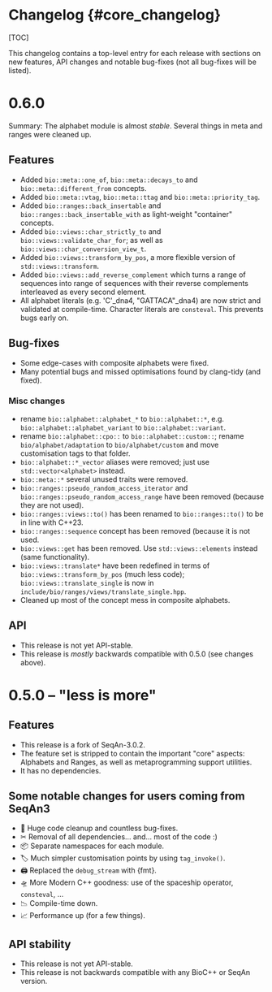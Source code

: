 # Changelog {#core_changelog}

[TOC]

This changelog contains a top-level entry for each release with sections on new features, API changes and notable
bug-fixes (not all bug-fixes will be listed).

# 0.6.0

Summary: The alphabet module is almost *stable*. Several things in meta and ranges were cleaned up.

## Features

* Added `bio::meta::one_of`, `bio::meta::decays_to` and `bio::meta::different_from` concepts.
* Added `bio::meta::vtag`, `bio::meta::ttag` and `bio::meta::priority_tag`.
* Added `bio::ranges::back_insertable` and `bio::ranges::back_insertable_with` as light-weight "container" concepts.
* Added `bio::views::char_strictly_to` and `bio::views::validate_char_for`; as well as `bio::views::char_conversion_view_t`.
* Added `bio::views::transform_by_pos`, a more flexible version of `std::views::transform`.
* Added `bio::views::add_reverse_complement` which turns a range of sequences into range of sequences with their reverse complements interleaved as every second element.
* All alphabet literals (e.g. 'C'_dna4, "GATTACA"_dna4) are now strict and validated at compile-time. Character literals are `consteval`. This prevents bugs early on.

## Bug-fixes

* Some edge-cases with composite alphabets were fixed.
* Many potential bugs and missed optimisations found by clang-tidy (and fixed).

### Misc changes

* rename `bio::alphabet::alphabet_*` to `bio::alphabet::*`, e.g. `bio::alphabet::alphabet_variant` to `bio::alphabet::variant`.
* rename `bio::alphabet::cpo::` to `bio::alphabet::custom::`; rename `bio/alphabet/adaptation` to `bio/alphabet/custom` and move customisation tags to that folder.
* `bio::alphabet::*_vector` aliases were removed; just use `std::vector<alphabet>` instead.
* `bio::meta::*` several unused traits were removed.
* `bio::ranges::pseudo_random_access_iterator` and `bio::ranges::pseudo_random_access_range` have been removed (because they are not used).
* `bio::ranges::views::to()` has been renamed to `bio::ranges::to()` to be in line with C++23.
* `bio::ranges::sequence` concept has been removed (because it is not used.
* `bio::views::get` has been removed. Use `std::views::elements` instead (same functionality).
* `bio::views::translate*` have been redefined in terms of `bio::views::transform_by_pos` (much less code); `bio::views::translate_single` is now in `include/bio/ranges/views/translate_single.hpp`.
* Cleaned up most of the concept mess in composite alphabets.


## API

* This release is not yet API-stable.
* This release is *mostly* backwards compatible with 0.5.0 (see changes above).


# 0.5.0 – "less is more"

## Features

* This release is a fork of SeqAn-3.0.2.
* The feature set is stripped to contain the important "core" aspects: Alphabets and Ranges, as well as metaprogramming support utilities.
* It has no dependencies.

## Some notable changes for users coming from SeqAn3

* 🧹 Huge code cleanup and countless bug-fixes.
* ✂ Removal of all dependencies… and… most of the code :)
* 📦 Separate namespaces for each module.
* 🏷 Much simpler customisation points by using `tag_invoke()`.
* 🖨 Replaced the `debug_stream` with {fmt}.
* 🛸 More Modern C++ goodness: use of the spaceship operator, `consteval`, …
* 📉 Compile-time down.
* 📈 Performance up (for a few things).

## API stability

* This release is not yet API-stable.
* This release is not backwards compatible with any BioC++ or SeqAn version.

